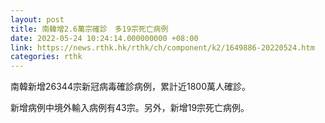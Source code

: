```yaml
---
layout: post
title: 南韓增2.6萬宗確診　多19宗死亡病例
date: 2022-05-24 10:24:14.000000000 +08:00
link: https://news.rthk.hk/rthk/ch/component/k2/1649886-20220524.htm
categories: rthk
---
```


南韓新增26344宗新冠病毒確診病例，累計近1800萬人確診。

新增病例中境外輸入病例有43宗。另外，新增19宗死亡病例。
